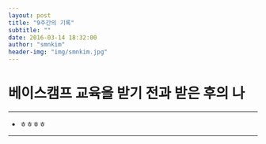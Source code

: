 ```yaml
---
layout: post
title: "9주간의 기록"
subtitle: ""
date: 2016-03-14 18:32:00
author: "smnkim"
header-img: "img/smnkim.jpg"
---
```




# 베이스캠프 교육을 받기 전과 받은 후의 나

----

- ㅎㅎㅎㅎ

----
